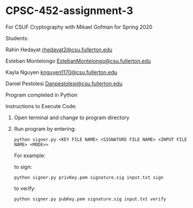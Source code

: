 # CPSC-452-assignment-3

For CSUF Cryptography with Mikael Gofman for Spring 2020

Students: 

Rahin Hedayat rhedayat2@csu.fullerton.edu 

Esteban Montelongo EstebanMontelongo@csu.fullerton.edu 

Kayla Nguyen knguyen1170@csu.fullerton.edu 

Daniel Pestolesi Danpestolesi@csu.fullerton.edu


Program completed in Python

Instructions to Execute Code:

  1. Open terminal and change to program directory
  
  2. Run program by entering:
      
      ```python signer.py <KEY FILE NAME> <SIGNATURE FILE NAME> <INPUT FILE NAME> <MODE>>```
     
     For example:
     
     to sign:
        
        ```python signer.py privKey.pem signature.sig input.txt sign```
     
     to verify:
        
        ```python signer.py pubKey.pem signature.sig input.txt verify```

